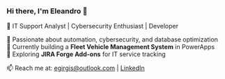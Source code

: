 ### Hi there, I'm Eleandro 👋  
🚀 IT Support Analyst | Cybersecurity Enthusiast | Developer  

🔹 Passionate about automation, cybersecurity, and database optimization  
🔹 Currently building a **Fleet Vehicle Management System** in PowerApps  
🔹 Exploring **JIRA Forge Add-ons** for IT service tracking  

📫 Reach me at: egirgis@outlook.com | [LinkedIn]([https://www.linkedin.com/in/eleandro-g-224029107/])  
